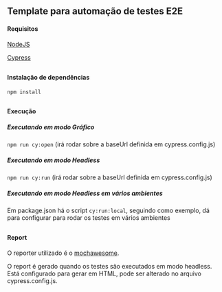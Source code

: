 ## Template para automação de testes E2E

#### Requisitos
[NodeJS](https://nodejs.org)

[Cypress](https://cypress.io)

##

#### Instalação de dependências
`npm install`

##

#### Execução
##### Executando em modo Gráfico
`npm run cy:open` (irá rodar sobre a baseUrl definida em cypress.config.js)
##### Executando em modo Headless
`npm run cy:run` (irá rodar sobre a baseUrl definida em cypress.config.js)
##### Executando em modo Headless em vários ambientes
Em package.json há o script `cy:run:local`, seguindo como exemplo, dá para configurar para rodar os testes em vários ambientes

##

#### Report
O reporter utilizado é o [mochawesome](https://www.npmjs.com/package/mochawesome).

O report é gerado quando os testes são executados em modo headless. Está configurado para gerar em HTML, pode ser alterado no arquivo cypress.config.js.
